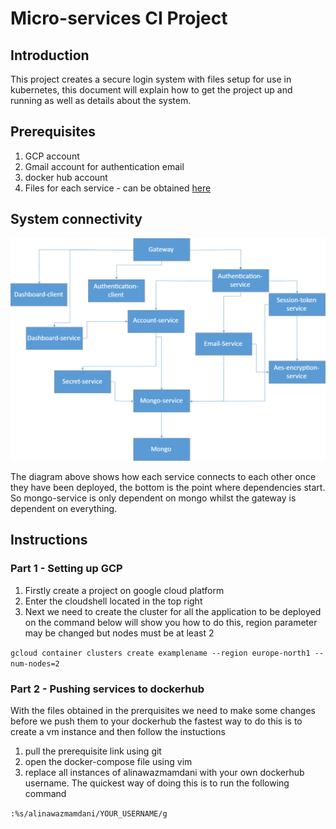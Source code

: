# Micro-services CI Project
## Introduction
This project creates a secure login system with files setup for use in kubernetes, this document will explain how to get the project up and running as well as details about the system.
## Prerequisites
1. GCP account
2. Gmail account for authentication email
3. docker hub account
4. Files for each service - can be obtained [here](https://github.com/AlinawazMamdani/CI-project)


## System connectivity
![Diagram](https://github.com/AlinawazMamdani/login-kubernetes/blob/master/Drawing1.png)

The diagram above shows how each service connects to each other once they have been deployed, the bottom is the point where dependencies start. So mongo-service is only dependent on mongo whilst the gateway is dependent on everything.

## Instructions

### Part 1 - Setting up GCP
1. Firstly create a project on google cloud platform
2. Enter the cloudshell located in the top right 
3. Next we need to create the cluster for all the application to be deployed on the command below will show you how to do this, region parameter may be changed but nodes must be at least 2

`gcloud container clusters create examplename --region europe-north1 --num-nodes=2`

### Part 2 - Pushing services to dockerhub
With the files obtained in the prerquisites we need to make some changes before we push them to your dockerhub the fastest way to do this is to create a vm instance and then follow the instuctions

1. pull the prerequisite link using git
2. open the docker-compose file using vim
3. replace all instances of alinawazmamdani with your own dockerhub username. The quickest way of doing this is to run the following command 

`:%s/alinawazmamdani/YOUR_USERNAME/g`
